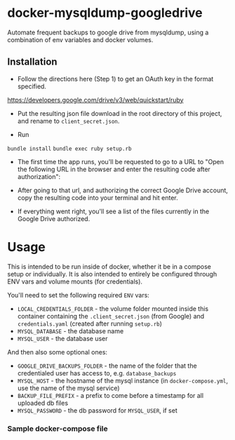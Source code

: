 # docker-mysqldump-googledrive
Automate frequent backups to google drive from mysqldump, using a combination of env variables and docker volumes.

## Installation

- Follow the directions here (Step 1) to get an OAuth key in the format specified.

https://developers.google.com/drive/v3/web/quickstart/ruby

- Put the resulting json file download in the root directory of this project, and rename to `client_secret.json`.

- Run

`bundle install`
`bundle exec ruby setup.rb`

- The first time the app runs, you'll be requested to go to a URL to "Open the following URL in the browser and enter the resulting code after authorization":

- After going to that url, and authorizing the correct Google Drive account, copy the resulting code into your terminal and hit enter.

- If everything went right, you'll see a list of the files currently in the Google Drive authorized.

# Usage

This is intended to be run inside of docker, whether it be in a compose setup or individually.  It is also intended to entirely be configured through ENV vars and volume mounts (for credentials).

You'll need to set the following required `ENV` vars:

- `LOCAL_CREDENTIALS_FOLDER` - the volume folder mounted inside this container containing the `.client_secret.json` (from Google) and `credentials.yaml` (created after running `setup.rb`)
- `MYSQL_DATABASE` - the database name
- `MYSQL_USER` - the database user

And then also some optional ones:

- `GOOGLE_DRIVE_BACKUPS_FOLDER` - the name of the folder that the credentialed user has access to, e.g. `database_backups`
- `MYSQL_HOST` -  the hostname of the mysql instance (in `docker-compose.yml`, use the name of the mysql service)
- `BACKUP_FILE_PREFIX` - a prefix to come before a timestamp for all uploaded db files
- `MYSQL_PASSWORD` - the db password for `MYSQL_USER`, if set

### Sample docker-compose file
